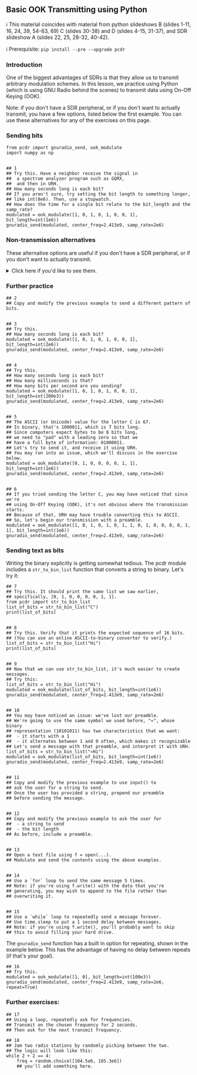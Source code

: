 ## Basic OOK Transmitting using Python

ℹ️ This material coincides with material from python slideshows B (slides 1-11, 16, 24, 39, 54-63, 69) C (slides 30-38) and D (slides 4-15, 31-37), and SDR slideshow A (slides 22, 25, 28-32, 40-42).

ℹ️ Prerequisite: `pip install --pre --upgrade pcdr`

### Introduction

One of the biggest advantages of SDRs is that they allow us to transmit arbitrary modulation schemes. In this lesson, we practice using Python (which is using GNU Radio behind the scenes) to transmit data using On-Off Keying (OOK).

Note: if you don't have a SDR peripheral, or if you don't want to actually transmit, you have a few options, listed below the first example. You can use these alternatives for any of the exercises on this page.

### Sending bits

```python3
from pcdr import gnuradio_send, ook_modulate
import numpy as np


## 1
## Try this. Have a neighbor receive the signal in 
##  a spectrum analyzer program such as GQRX,
##  and then in URH.
## How many seconds long is each bit?
## If you aren't sure, try setting the bit length to something longer,
## like int(8e6). Then, use a stopwatch.
## How does the time for a single bit relate to the bit_length and the samp_rate?
modulated = ook_modulate([1, 0, 1, 0, 1, 0, 0, 1], bit_length=int(1e6))
gnuradio_send(modulated, center_freq=2.413e9, samp_rate=2e6)
```

### Non-transmission alternatives

These alternative options are useful if you don't have a SDR peripheral, or if you don't want to actually transmit.

<details><summary>Click here if you'd like to see them.</summary>

**Option A**: Print the data. In this case, you may wish to use a shorter bit length, for example, `bit_length=4`, as the print output would be impractical due to its length if you kept the original `bit_length`.
   ```python3
   ## Option A example
   modulated = ook_modulate([1, 0, 1, 0, 1, 0, 0, 1], bit_length=4)
   print(modulated)
   ```

**Option B**: Write the data to a file. You can then examine the file using URH or a program of your choice. URH handles fairly large files without too much trouble, so the `bit_length` does not need to change. However, note that you'll need to convert the data to `np.complex64` before writing it.
   ```python3
   ## Option B example
   modulated = ook_modulate([1, 0, 1, 0, 1, 0, 0, 1], bit_length=int(1e6))
   complexdata = np.complex64(modulated)
   f = open("generatedfile.complex", "wb")
   f.write(complexdata)
   f.close()
   ```

**Option C**: Plot the data using matplotlib. A `bit_length` value of no more than `50e3` is recommended when using this option due to performance issues.
   ```python3
   ## Option C example
   from pcdr import ook_modulate
   import matplotlib.pyplot as plt
   modulated = ook_modulate([1, 0, 1, 0, 1, 0, 0, 1], bit_length=int(50e3))
   plt.plot(modulated, "*-")
   plt.show()
   ```

<!-- TODO someday: figure out if this works
**Option D**. Display the data in a QT GUI Sink. You may wish to use the `prepend_zeros` argument, which adds a delay before the actual data. This can help by giving you time to switch to the GUI window before the actual data is displayed.  
   ```python3
   ## Option D example
   from pcdr import ook_modulate
   from pcdr.gnuradio_sender import gnuradio_guisink
   modulated = ook_modulate([1, 0, 1, 0, 1, 0, 0, 1], bit_length=int(1e6))
   gnuradio_guisink(modulated, center_freq=2.413e9, samp_rate=2e6, prepend_zeros=int(4e6))
   ```
-->
</details>

### Further practice

```python3
## 2
## Copy and modify the previous example to send a different pattern of bits.


## 3
## Try this.
## How many seconds long is each bit?
modulated = ook_modulate([1, 0, 1, 0, 1, 0, 0, 1], bit_length=int(2e6))
gnuradio_send(modulated, center_freq=2.413e9, samp_rate=2e6)


## 4
## Try this.
## How many seconds long is each bit?
## How many milliseconds is that?
## How many bits per second are you sending?
modulated = ook_modulate([1, 0, 1, 0, 1, 0, 0, 1], bit_length=int(200e3))
gnuradio_send(modulated, center_freq=2.413e9, samp_rate=2e6)


## 5
## The ASCII (or Unicode) value for the letter C is 67.
## In binary, that's 1000011, which is 7 bits long.
## Since computers expect bytes to be 8 bits long,
## we need to "pad" with a leading zero so that we
## have a full byte of information: 01000011.
## Let's try to send it, and receive it using URH.
## You may run into an issue, which we'll discuss in the exercise below.
modulated = ook_modulate([0, 1, 0, 0, 0, 0, 1, 1], bit_length=int(1e6))
gnuradio_send(modulated, center_freq=2.413e9, samp_rate=2e6)


## 6
## If you tried sending the letter C, you may have noticed that since we're
## using On-Off Keying (OOK), it's not obvious where the transmission starts.
## Because of that, URH may have trouble converting this to ASCII.
## So, let's begin our transmission with a preamble.
modulated = ook_modulate([1, 0, 1, 0, 1, 0, 1, 1, 0, 1, 0, 0, 0, 0, 1, 1], bit_length=int(1e6))
gnuradio_send(modulated, center_freq=2.413e9, samp_rate=2e6)
```

<!--

TODO: consider

### Sending hexadecimal strings as bits

from pcdr import hex_to_bin_list
list_of_bits = hex_to_bin_list(0x43)
print(list_of_bits)

-->

### Sending text as bits

Writing the binary explicitly is getting somewhat tedious. The pcdr module includes a `str_to_bin_list` function that converts a string to binary. Let's try it:

```python3
## 7
## Try this. It should print the same list we saw earlier,
## specifically, [0, 1, 0, 0, 0, 0, 1, 1].
from pcdr import str_to_bin_list
list_of_bits = str_to_bin_list("C")
print(list_of_bits)


## 8
## Try this. Verify that it prints the expected sequence of 16 bits.
## (You can use an online ASCII-to-binary converter to verify.)
list_of_bits = str_to_bin_list("Hi")
print(list_of_bits)


## 9
## Now that we can use str_to_bin_list, it's much easier to create messages.
## Try this:
list_of_bits = str_to_bin_list("Hi")
modulated = ook_modulate(list_of_bits, bit_length=int(1e6))
gnuradio_send(modulated, center_freq=2.413e9, samp_rate=2e6)


## 10
## You may have noticed an issue: we've lost our preamble.
## We're going to use the same symbol we used before, "«", whose binary
## representation (10101011) has two characteristics that we want:
##  - it starts with a 1
##  - it alternates between 1 and 0 often, which makes it recognizable
## Let's send a message with that preamble, and interpret it with URH.
list_of_bits = str_to_bin_list("«Hi")
modulated = ook_modulate(list_of_bits, bit_length=int(1e6))
gnuradio_send(modulated, center_freq=2.413e9, samp_rate=2e6)


## 11
## Copy and modify the previous example to use input() to 
## ask the user for a string to send.
## Once the user has provided a string, prepend our preamble 
## before sending the message.


## 12
## Copy and modify the previous example to ask the user for
##  - a string to send
##  - the bit length
## As before, include a preamble.


## 13
## Open a text file using f = open(...).
## Modulate and send the contents using the above examples.


## 14
## Use a `for` loop to send the same message 5 times.
## Note: if you're using f.write() with the data that you're
## generating, you may wish to append to the file rather than
## overwriting it.


## 15
## Use a `while` loop to repeatedly send a message forever.
## Use time.sleep to put a 1 second delay between messages.
## Note: if you're using f.write(), you'll probably want to skip
## this to avoid filling your hard drive.
```

The `gnuradio_send` function has a built in option for repeating, shown in the example below. This has the advantage of having no delay between repeats (if that's your goal).

```python3
## 16
## Try this.
modulated = ook_modulate([1, 0], bit_length=int(100e3))
gnuradio_send(modulated, center_freq=2.413e9, samp_rate=2e6, repeat=True)
```

### Further exercises:

```python3
## 17
## Using a loop, repeatedly ask for frequencies.
## Transmit on the chosen frequency for 2 seconds.
## Then ask for the next transmit frequency.

## 18
## Jam two radio stations by randomly picking between the two.
## The logic will look like this:
while 2 + 2 == 4:
    freq = random.choice([104.5e6, 105.3e6])
    ## you'll add something here.
```
